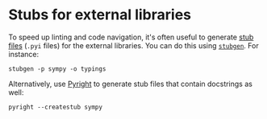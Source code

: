 # Stubs for external libraries

To speed up linting and code navigation, it's often useful to generate
[stub files](https://mypy.readthedocs.io/en/stable/stubs.html) (`.pyi` files) for the
external libraries. You can do this using
[`stubgen`](https://mypy.readthedocs.io/en/stable/stubgen.html). For instance:

```shell
stubgen -p sympy -o typings
```

Alternatively, use [Pyright](https://github.com/microsoft/pyright) to generate stub
files that contain docstrings as well:

```shell
pyright --createstub sympy
```
